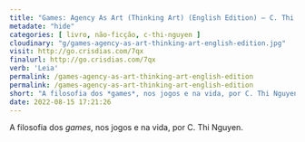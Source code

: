 ```yaml
---
title: "Games: Agency As Art (Thinking Art) (English Edition) — C. Thi Nguyen"
metadate: "hide"
categories: [ livro, não-ficção, c-thi-nguyen ]
cloudinary: "g/games-agency-as-art-thinking-art-english-edition.jpg"
visit: http://go.crisdias.com/7qx
finalurl: http://go.crisdias.com/7qx
verb: 'Leia'
permalink: /games-agency-as-art-thinking-art-english-edition
permalink: /games-agency-as-art-thinking-art-english-edition
short: "A filosofia dos *games*, nos jogos e na vida, por C. Thi Nguyen."
date: 2022-08-15 17:21:26
---
```

A filosofia dos *games*, nos jogos e na vida, por C. Thi Nguyen.